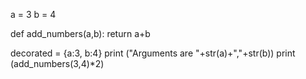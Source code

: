 a = 3
b = 4

def add_numbers(a,b):
    return a+b

decorated = {a:3, b:4}
print ("Arguments are "+str(a)+","+str(b))
print (add_numbers(3,4)*2)

